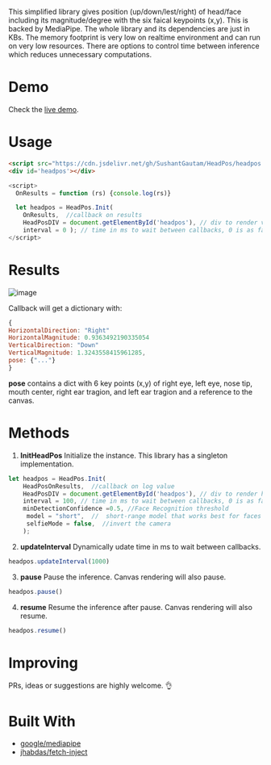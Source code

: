 This simplified library gives position (up/down/lest/right) of head/face including its magnitude/degree with the six faical keypoints (x,y). This is backed by MediaPipe. The whole library and its dependencies are just in KBs. The memory footprint is very low on realtime environment and can run on very low resources. There are options to control time between inference which reduces unnecessary computations. 

# Demo
Check the [live demo](https://sushantgautam.github.io/HeadPos/demo.html "live demo").

# Usage


```html
<script src="https://cdn.jsdelivr.net/gh/SushantGautam/HeadPos/headpos.js"></script>
<div id='headpos'></div>
```


```javascript
<script>
  OnResults = function (rs) {console.log(rs)}

  let headpos = HeadPos.Init(
    OnResults,  //callback on results
    HeadPosDIV = document.getElementById('headpos'), // div to render video canvas
    interval = 0 ); // time in ms to wait between callbacks, 0 is as fast as possible
</script>
```

# Results
![image](https://user-images.githubusercontent.com/16721983/135709814-4f134c07-9ba5-4e02-abe4-47d6894819b5.png)

Callback will get a dictionary with:
```javascript
{
HorizontalDirection: "Right"
HorizontalMagnitude: 0.9363492190335054
VerticalDirection: "Down"
VerticalMagnitude: 1.3243558415961285,
pose: {"..."}
}
```
**pose** contains a dict with 6 key points (x,y) of right eye, left eye, nose tip, mouth center, right ear tragion, and left ear tragion and a reference to the canvas.


# Methods
1. **InitHeadPos** 
Initialize the instance. This library has a singleton implementation.

```javascript
let headpos = HeadPos.Init(
    HeadPosOnResults,  //callback on log value
    HeadPosDIV = document.getElementById('headpos'), // div to render headpos
    interval = 100, // time in ms to wait between callbacks, 0 is as fast as possible
	minDetectionConfidence =0.5, //Face Recognition threshold 
	 model = "short",  //  short-range model that works best for faces within 2 meters from the camera 
	 selfieMode = false,  //invert the camera 
	); 

```
2. **updateInterval**
Dynamically udate time in ms to wait between callbacks.

```javascript
headpos.updateInterval(1000) 
```

3. **pause**
Pause the inference. Canvas rendering will also pause.

```javascript
headpos.pause() 
```

4. **resume**
Resume the inference after pause. Canvas rendering will also resume.

```javascript
headpos.resume() 
```

# Improving
PRs, ideas or suggestions are highly welcome. 👌

# Built With
- [google/mediapipe](https://google.github.io/mediapipe/solutions/face_detection#javascript-solution-api "google/mediapipe")
- [jhabdas/fetch-inject](https://code.habd.as/jhabdas/fetch-inject "jhabdas/fetch-inject")

